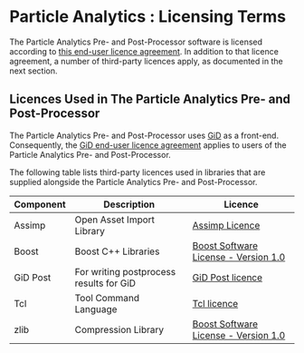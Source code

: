# Particle Analytics : Licensing Terms

The Particle Analytics Pre- and Post-Processor software is licensed according to [this end-user licence agreement](licensing/particle_analytics_licence.txt).  In addition to that licence agreement, a number of third-party licences apply, as documented in the next section.

## Licences Used in The Particle Analytics Pre- and Post-Processor

The Particle Analytics Pre- and Post-Processor uses [GiD](http://www.gidhome.com/) as a front-end.  Consequently, the [GiD end-user licence agreement](licensing/third_party/gid_frontend_licence.txt) applies to users of the Particle Analytics Pre- and Post-Processor.

The following table lists third-party licences used in libraries that are supplied alongside the Particle Analytics Pre- and Post-Processor.

Component | Description | Licence
----------|-------------|---------
Assimp | Open Asset Import Library | [Assimp Licence](licensing/third_party/assimp_licence.txt)
Boost | Boost C++ Libraries | [Boost Software License - Version 1.0](licensing/third_party/boost_licence.txt)
GiD Post | For writing postprocess results for GiD | [GiD Post licence](licensing/third_party/gidpost_licence.txt)
Tcl | Tool Command Language | [Tcl licence](licensing/third_party/tcl_licence.txt)
zlib | Compression Library | [Boost Software License - Version 1.0](licensing/third_party/zlib_licence.txt)


